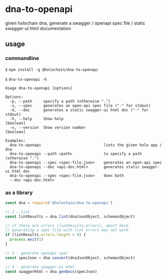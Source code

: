 # dna-to-openapi

given holochain dna, generate a swagger / openapi spec file / static swagger-ui html documentation

## usage

### commandline

`$` `npm install -g @holochain/dna-to-openapi`

`$` `dna-to-openapi -h`

```
Usage dna-to-openapi [options]

Options:
  -p, --path     specify a path (otherwise ".")
  -s, --spec     generates an open-api spec file ("-" for stdout)
  -d, --doc      generates a static swagger-ui html doc ("-" for stdout)
  -h, --help     Show help                                             [boolean]
  -v, --version  Show version number                                   [boolean]

Examples:
  dna-to-openapi                            lints the given holo app / dna
  dna-to-openapi --path <path>              to specify a path (otherwise ".")
  dna-to-openapi --spec <spec-file.json>    generates an open-api spec
  dna-to-openapi --doc <api-doc.html>       generates static swagger-ui html doc
  dna-to-openapi --spec <spec-file.json>    does both
  --doc <api-doc.html>
```

### as a library

```javascript
const dna = require('@holochain/dna-to-openapi')

// 1 - lint
const lintResults = dna.lint(dnaJsonObject, schemasObject)

// if there are errors (lintResults.errors), abort here.
// generating a spec file with lint errors may not work
if (lintResults.errors.length > 0) {
  process.exit(1)
}

// 2 - generate openapi spec
const specJson = dna.convert(dnaJsonObject, schemasObject)

// 3 - generate swagger-ui html
const swaggerHtml = dna.genDocs(specJson)
```
